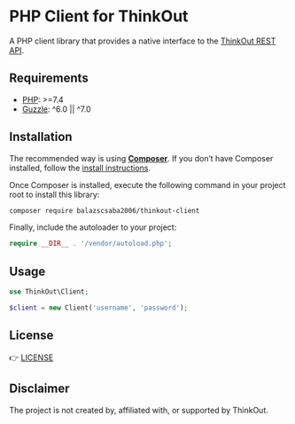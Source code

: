 # PHP Client for ThinkOut
A PHP client library that provides a native interface to the [ThinkOut REST API](https://documenter.getpostman.com/view/6888305/TVejiVqy).

## Requirements

- [PHP](https://php.net/): >=7.4
- [Guzzle](https://github.com/guzzle/guzzle): ^6.0 || ^7.0

## Installation

The recommended way is using **[Composer](https://getcomposer.org/)**. If you don’t have Composer installed, follow the [install instructions](hhttps://getcomposer.org/doc/00-intro.md#installation-linux-unix-macos).

Once Composer is installed, execute the following command in your project root to install this library:

```sh
composer require balazscsaba2006/thinkout-client
```

Finally, include the autoloader to your project:

```php
require __DIR__ . '/vendor/autoload.php';
```

## Usage

```php
use ThinkOut\Client;

$client = new Client('username', 'password');
```

## License

👉 [LICENSE](https://github.com/balazscsaba2006/thinkout-client/blob/master/LICENSE)

## Disclaimer

The project is not created by, affiliated with, or supported by ThinkOut.
